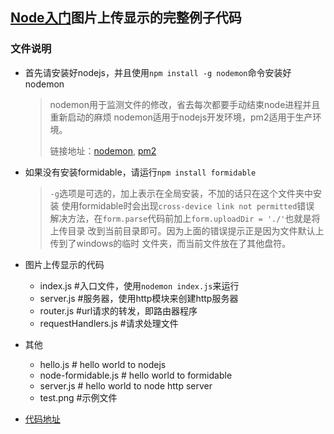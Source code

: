 [Node入门](http://www.nodebeginner.org/)图片上传显示的完整例子代码
---
### 文件说明
+   首先请安装好nodejs，并且使用`npm install -g nodemon`命令安装好nodemon
    >   nodemon用于监测文件的修改，省去每次都要手动结束node进程并且重新启动的麻烦
    >   nodemon适用于nodejs开发环境，pm2适用于生产环境。
    >
    >   链接地址：[nodemon](https://github.com/remy/nodemon), [pm2](https://github.com/Unitech/pm2)

+   如果没有安装formidable，请运行`npm install formidable`
    > `-g`选项是可选的，加上表示在全局安装，不加的话只在这个文件夹中安装
    >使用formidable时会出现`cross-device link not permitted`错误
    > 解决方法，在`form.parse`代码前加上`form.uploadDir = './'`也就是将上传目录
    > 改到当前目录即可。因为上面的错误提示正是因为文件默认上传到了windows的临时
    > 文件夹，而当前文件放在了其他盘符。

+   图片上传显示的代码
    +   index.js #入口文件，使用`nodemon index.js`来运行
    +   server.js #服务器，使用http模块来创建http服务器
    +   router.js #url请求的转发，即路由器程序
    +   requestHandlers.js  #请求处理文件

+   其他
    +   hello.js    # hello world to nodejs
    +   node-formidable.js  # hello world to formidable
    +   server.js   # hello world to node http server
    +   test.png    #示例文件

+   [代码地址]()
